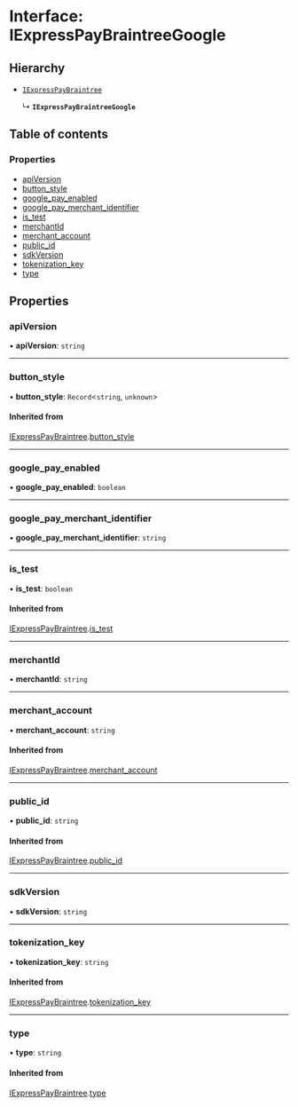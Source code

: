 # Interface: IExpressPayBraintreeGoogle

## Hierarchy

- [`IExpressPayBraintree`](IExpressPayBraintree.md)

  ↳ **`IExpressPayBraintreeGoogle`**

## Table of contents

### Properties

- [apiVersion](IExpressPayBraintreeGoogle.md#apiversion)
- [button\_style](IExpressPayBraintreeGoogle.md#button_style)
- [google\_pay\_enabled](IExpressPayBraintreeGoogle.md#google_pay_enabled)
- [google\_pay\_merchant\_identifier](IExpressPayBraintreeGoogle.md#google_pay_merchant_identifier)
- [is\_test](IExpressPayBraintreeGoogle.md#is_test)
- [merchantId](IExpressPayBraintreeGoogle.md#merchantid)
- [merchant\_account](IExpressPayBraintreeGoogle.md#merchant_account)
- [public\_id](IExpressPayBraintreeGoogle.md#public_id)
- [sdkVersion](IExpressPayBraintreeGoogle.md#sdkversion)
- [tokenization\_key](IExpressPayBraintreeGoogle.md#tokenization_key)
- [type](IExpressPayBraintreeGoogle.md#type)

## Properties

### apiVersion

• **apiVersion**: `string`

___

### button\_style

• **button\_style**: `Record`<`string`, `unknown`\>

#### Inherited from

[IExpressPayBraintree](IExpressPayBraintree.md).[button_style](IExpressPayBraintree.md#button_style)

___

### google\_pay\_enabled

• **google\_pay\_enabled**: `boolean`

___

### google\_pay\_merchant\_identifier

• **google\_pay\_merchant\_identifier**: `string`

___

### is\_test

• **is\_test**: `boolean`

#### Inherited from

[IExpressPayBraintree](IExpressPayBraintree.md).[is_test](IExpressPayBraintree.md#is_test)

___

### merchantId

• **merchantId**: `string`

___

### merchant\_account

• **merchant\_account**: `string`

#### Inherited from

[IExpressPayBraintree](IExpressPayBraintree.md).[merchant_account](IExpressPayBraintree.md#merchant_account)

___

### public\_id

• **public\_id**: `string`

#### Inherited from

[IExpressPayBraintree](IExpressPayBraintree.md).[public_id](IExpressPayBraintree.md#public_id)

___

### sdkVersion

• **sdkVersion**: `string`

___

### tokenization\_key

• **tokenization\_key**: `string`

#### Inherited from

[IExpressPayBraintree](IExpressPayBraintree.md).[tokenization_key](IExpressPayBraintree.md#tokenization_key)

___

### type

• **type**: `string`

#### Inherited from

[IExpressPayBraintree](IExpressPayBraintree.md).[type](IExpressPayBraintree.md#type)
